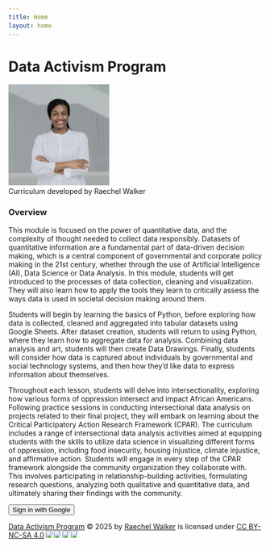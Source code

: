```yaml
---
title: Home
layout: home
---
```

# Data Activism Program

<img src="Rwalker.jpg" alt="Raechel Walker" width="200" height="200"> <br>
Curriculum developed by Raechel Walker

### Overview

This module is focused on the power of quantitative data, and the complexity of thought needed to collect data responsibly.  Datasets of quantitative information are a fundamental part of data-driven decision making, which is a central component of governmental and corporate policy making in the 21st century, whether through the use of Artificial Intelligence (AI), Data Science or Data Analysis. In this module, students will get introduced to the processes of data collection, cleaning and visualization. They will also learn how to apply the tools they learn to critically assess the ways data is used in societal decision making around them. 

Students will begin by learning the basics of Python, before exploring how data is collected, cleaned and aggregated into tabular datasets using Google Sheets. After dataset creation, students will return to using Python, where they learn how to aggregate data for analysis. Combining data analysis and art, students will then create Data Drawings. Finally, students will consider how data is captured about individuals by governmental and social technology systems, and then how they’d like data to express information about themselves. 

Throughout each lesson, students will delve into intersectionality, exploring how various forms of oppression intersect and impact African Americans. Following practice sessions in conducting intersectional data analysis on projects related to their final project, they will embark on learning about the Critical Participatory Action Research Framework (CPAR).  The curriculum includes a range of intersectional data analysis activities aimed at equipping students with the skills to utilize data science in visualizing different forms of oppression, including food insecurity, housing injustice, climate injustice, and affirmative action.  Students will engage in every step of the CPAR framework alongside the community organization they collaborate with. This involves participating in relationship-building activities, formulating research questions, analyzing both qualitative and quantitative data, and ultimately sharing their findings with the community.


<!-- Firebase App (Core) -->
<script src="https://www.gstatic.com/firebasejs/10.12.0/firebase-app.js"></script>

<!-- Firebase Auth -->
<script src="https://www.gstatic.com/firebasejs/10.12.0/firebase-auth.js"></script>

<script>
  // Your Firebase config (from Firebase console > Project Settings)
  const firebaseConfig = {
    apiKey: "AIzaSyDI37RszOq8_iWzQE0UK6axFjflqvQTbl0",
    authDomain: "liberatorycomputing-16020.firebaseapp.com",
    projectId: "liberatorycomputing-16020",
    storageBucket: "liberatorycomputing-16020.firebasestorage.app",
    messagingSenderId: "572560031507",
    appId: "1:572560031507:web:43a76638a0261a6d84e4e6"
  };
  firebase.initializeApp(firebaseConfig);
</script>



<button onclick="signInWithGoogle()">Sign in with Google</button>


<script>
  const provider = new firebase.auth.GoogleAuthProvider();

  function signInWithGoogle() {
    firebase.auth().signInWithPopup(provider)
      .then(result => {
        const user = result.user;
        console.log("Logged in as:", user.displayName);
        window.location.href = "/protected.html"; // redirect to protected page
      })
      .catch(error => {
        console.error("Error:", error);
        alert(error.message);
      });
  }
</script>




<a href="https://creativecommons.org">Data Activism Program</a> © 2025 by <a href="https://creativecommons.org">Raechel Walker</a> is licensed under <a href="https://creativecommons.org/licenses/by-nc-sa/4.0/">CC BY-NC-SA 4.0</a><img src="https://mirrors.creativecommons.org/presskit/icons/cc.svg" style="max-width: 1em;max-height:1em;margin-left: .2em;"><img src="https://mirrors.creativecommons.org/presskit/icons/by.svg" style="max-width: 1em;max-height:1em;margin-left: .2em;"><img src="https://mirrors.creativecommons.org/presskit/icons/nc.svg" style="max-width: 1em;max-height:1em;margin-left: .2em;"><img src="https://mirrors.creativecommons.org/presskit/icons/sa.svg" style="max-width: 1em;max-height:1em;margin-left: .2em;">
